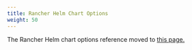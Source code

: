 ```yaml
---
title: Rancher Helm Chart Options
weight: 50
---
```


The Rancher Helm chart options reference moved to [this page.](https://rancher.com/docs/rancher/v2.6/en/installation/install-rancher-on-k8s/chart-options/)